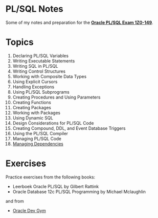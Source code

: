 # PL/SQL Notes

Some of my notes and preparation for the **[Oracle PL/SQL Exam 1Z0-149](https://education.oracle.com/oracle-database-program-with-pl-sql/pexam_1Z0-149)**.

# Topics

1. Declaring PL/SQL Variables
1. Writing Executable Statements
1. Writing SQL in PL/SQL
1. Writing Control Structures
1. Working with Composite Data Types
1. Using Explicit Cursors
1. Handling Exceptions
1. Using PL/SQL Subprograms
1. Creating Procedures and Using Parameters
1. Creating Functions
1. Creating Packages
1. Working with Packages
1. Using Dynamic SQL
1. Design Considerations for PL/SQL Code
1. Creating Compound, DDL, and Event Database Triggers
1. Using the PL/SQL Compiler
1. Managing PL/SQL Code
1. [Managing Dependencies](./1z0-149_topics/dependencies.md)

# Exercises

Practice exercises from the following books:
* Leerboek Oracle PL/SQL by Gilbert Rattink
* Oracle Database 12c PL/SQL Programming by Michael Mclaughlin

and from 

* [Oracle Dev Gym](devgym.oracle.com)